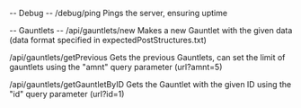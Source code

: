 -- Debug --
/debug/ping
Pings the server, ensuring uptime

-- Gauntlets --
/api/gauntlets/new
Makes a new Gauntlet with the given data (data format specified in expectedPostStructures.txt)

/api/gauntlets/getPrevious
Gets the previous Gauntlets, can set the limit of gauntlets using the "amnt" query parameter (url?amnt=5)

/api/gauntlets/getGauntletByID
Gets the Gauntlet with the given ID using the "id" query parameter (url?id=1)

